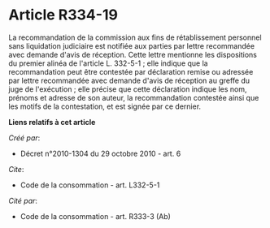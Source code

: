 # Article R334-19

La recommandation de la commission aux fins de rétablissement personnel sans liquidation judiciaire est notifiée aux parties
par lettre recommandée avec demande d'avis de réception. Cette lettre mentionne les dispositions du premier alinéa de
l'article L. 332-5-1 ; elle indique que la recommandation peut être contestée par déclaration remise ou adressée par lettre
recommandée avec demande d'avis de réception au greffe du juge de l'exécution ; elle précise que cette déclaration indique
les nom, prénoms et adresse de son auteur, la recommandation contestée ainsi que les motifs de la contestation, et est signée
par ce dernier.

**Liens relatifs à cet article**

_Créé par_:

  - Décret n°2010-1304 du 29 octobre 2010 - art. 6

_Cite_:

  - Code de la consommation - art. L332-5-1

_Cité par_:

  - Code de la consommation - art. R333-3 (Ab)

